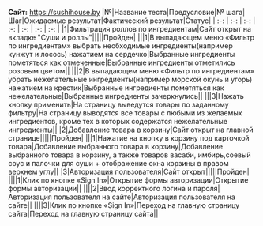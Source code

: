 **Сайт:** https://sushihouse.by
|№|Название теста|Предусловие|№ шага|Шаг|Ожидаемые результат|Фактический результат|Статус|
| :-: | :-: | :-: | :-: | :-: | :-: | :-: |
|1|Фильтрация роллов по ингредиентам|Сайт открыт на вкладке "Суши и роллы"|||||Пройден|
|||1|В выпадающем меню «Фильтр по ингредиентам» выбрать необходимые ингредиенты(например кунжут и лосось) нажатием на сердечко|Выбранные ингредиенты пометяться как отмеченные|Выбранные ингредиенты отметились розовым цветом||
|||2|В выпадающем меню «Фильтр по ингредиентам» убрать нежелательные ингредиенты(например морской окунь и угорь) нажатием на крестик|Выбранные ингредиенты пометяться как нежелательные|Выбранные ингредиенты зачеркнулись||
|||3|Нажать кнопку применить|На страницу выведутся товары по заданному фильтру|На страницу выводятся все товары с любыми из желаемых ингредиентов, кроме тех в которых содержатся нежелательные ингредиенты||
|2|Добавление товара в корзину|Сайт открыт на главной странице|||||Пройден|
|||1|Нажатие на кнопку в корзину под карточкой товара|Добавление выбранного товара в корзину|Добавление выбранного товара в корзину, а также товаров васаби, имбирь,соевый соус и палочки для суши + отображение окна корзины в правом верхнем углу||
|3|Авторизация пользователя|Сайт открыт|||||Пройден|
||||1|Клик по кнопке «Sign In»|Открытие формы авторизации|Открытие формы авторизации||
||||2|Ввод корректного логина и пароля|Авторизация пользователя на сайте|Авторизация пользователя на сайте||
||||3|Клик по кнопке «Sign In»|Переход на главную страницу сайта|Переход на главную страницу сайта||
